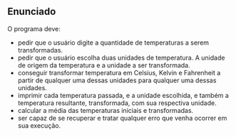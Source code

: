 ## Enunciado

O programa deve:

* pedir que o usuário digite a quantidade de temperaturas a serem transformadas.
* pedir que o usuário escolha duas unidades de temperatura. A unidade de origem da temperatura e a unidade a ser transformada.
* conseguir transformar temperatura em Celsius, Kelvin e Fahrenheit a partir de qualquer uma dessas unidades para qualquer uma dessas unidades.
* imprimir cada temperatura passada, e a unidade escolhida, e também a temperatura resultante, transformada, com sua respectiva unidade.
* calcular a média das temperaturas iniciais e transformadas.
* ser capaz de se recuperar e tratar qualquer erro que venha ocorrer em sua execução.
